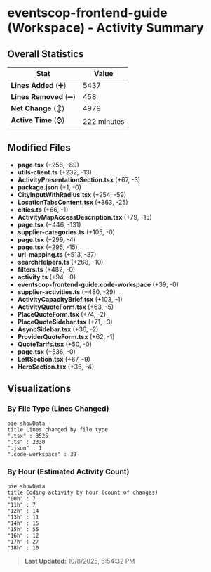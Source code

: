 # eventscop-frontend-guide (Workspace) - Activity Summary 

## Overall Statistics

| Stat                   | Value                                                             |
| ---------------------- | ----------------------------------------------------------------- |
| **Lines Added** (➕)   | 5437                                          |
| **Lines Removed** (➖) | 458                                        |
| **Net Change** (↕)    | 4979                |
| **Active Time** (⌚)   | 222 minutes |


## Modified Files
- **page.tsx** (+256, -89)
- **utils-client.ts** (+232, -13)
- **ActivityPresentationSection.tsx** (+67, -3)
- **package.json** (+1, -0)
- **CityInputWithRadius.tsx** (+254, -59)
- **LocationTabsContent.tsx** (+363, -25)
- **cities.ts** (+66, -1)
- **ActivityMapAccessDescription.tsx** (+79, -15)
- **page.tsx** (+446, -131)
- **supplier-categories.ts** (+105, -0)
- **page.tsx** (+299, -4)
- **page.tsx** (+295, -15)
- **url-mapping.ts** (+513, -37)
- **searchHelpers.ts** (+268, -10)
- **filters.ts** (+482, -0)
- **activity.ts** (+94, -0)
- **eventscop-frontend-guide.code-workspace** (+39, -0)
- **supplier-activities.ts** (+480, -29)
- **ActivityCapacityBrief.tsx** (+103, -1)
- **ActivityQuoteForm.tsx** (+63, -5)
- **PlaceQuoteForm.tsx** (+74, -2)
- **PlaceQuoteSidebar.tsx** (+71, -3)
- **AsyncSidebar.tsx** (+36, -2)
- **ProviderQuoteForm.tsx** (+62, -1)
- **QuoteTarifs.tsx** (+50, -0)
- **page.tsx** (+536, -0)
- **LeftSection.tsx** (+67, -9)
- **HeroSection.tsx** (+36, -4)

## Visualizations

### By File Type (Lines Changed)

```mermaid
pie showData
title Lines changed by file type
".tsx" : 3525
".ts" : 2330
".json" : 1
".code-workspace" : 39
```

### By Hour (Estimated Activity Count)

```mermaid
pie showData
title Coding activity by hour (count of changes)
"00h" : 7
"11h" : 7
"12h" : 14
"13h" : 11
"14h" : 15
"15h" : 55
"16h" : 12
"17h" : 27
"18h" : 10
```


> **Last Updated:** 10/8/2025, 6:54:32 PM